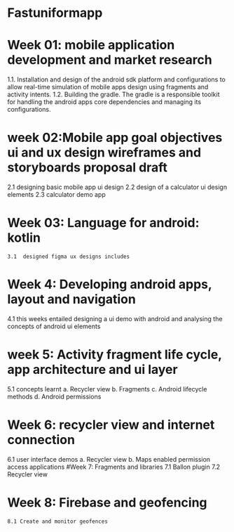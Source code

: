 # Fastuniformapp

# Week 01: mobile application development and market research
   1.1. Installation and design of the android sdk platform and configurations to allow real-time simulation of mobile apps design using fragments and activity intents. 
   1.2. Building the gradle. The gradle is a responsible toolkit for handling the android apps core dependencies and managing its configurations. 
  
# week 02:Mobile app goal objectives ui and ux design wireframes and storyboards proposal draft
   2.1	designing basic mobile app ui design
   2.2	design of a calculator ui design elements
   2.3  calculator demo app
 
 # Week 03: Language for android: kotlin
    3.1  designed figma ux designs includes 
    
 # Week 4:  Developing android apps, layout and navigation
  4.1 this weeks entailed designing a ui demo with android and analysing the concepts of android ui elements 
  
 # week 5: Activity fragment life cycle, app architecture and ui layer
  5.1 concepts learnt 
    a.	Recycler view
    b.	Fragments
    c.	Android lifecycle methods
    d.	Android permissions
# Week 6: recycler view and internet connection
  6.1 user interface demos
    a.	Recycler view
    b.	Maps enabled permission access applications
 #Week 7: Fragments and libraries
    7.1 Ballon plugin
    7.2 Recycler view
 # Week 8: Firebase and geofencing
    8.1 Create and monitor geofences



 

